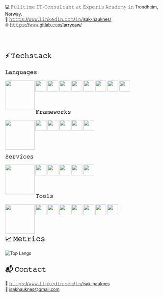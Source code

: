 💻 𝙵𝚞𝚕𝚕𝚝𝚒𝚖𝚎 𝙸𝚃-𝙲𝚘𝚗𝚜𝚞𝚕𝚝𝚊𝚗𝚝 𝚊𝚝 𝙴𝚡𝚙𝚎𝚛𝚒𝚜 𝙰𝚌𝚊𝚍𝚎𝚖𝚢 𝚒𝚗 Trondheim, Norway.  
💬 [𝚑𝚝𝚝𝚙𝚜://𝚠𝚠𝚠.𝚕𝚒𝚗𝚔𝚎𝚍𝚒𝚗.𝚌𝚘𝚖/𝚒𝚗/isak-hauknes/](https://www.linkedin.com/in/isakhauknes)  
🌐 [𝚑𝚝𝚝𝚙𝚜://𝚠𝚠𝚠.gitlab.𝚌𝚘𝚖/larrycaw/](https://www.gitlab.com/in/larrycaw)

<br/><br/>

## ⚡ 𝚃𝚎𝚌𝚑𝚜𝚝𝚊𝚌𝚔
### 𝙻𝚊𝚗𝚐𝚞𝚊𝚐𝚎𝚜
<img align="left" width="96" height="96" src="https://img.icons8.com/color/96/000000/laptop--v1.png"/>
<p align="left">
    <img src="https://github.com/larrycaw/ColoredBadges/blob/master/svg/dev/languages/csharp_dotnet.svg" height="35" />
    <img src="https://github.com/larrycaw/ColoredBadges/blob/master/svg/dev/languages/java.svg" height="35" />
    <img src="https://github.com/larrycaw/ColoredBadges/blob/master/svg/dev/languages/js.svg" height="35" />
    <img src="https://github.com/larrycaw/ColoredBadges/blob/master/svg/dev/languages/html.svg" height="35" />
    <img src="https://github.com/larrycaw/ColoredBadges/blob/master/svg/dev/languages/css3.svg" height="35" />
    <img src="https://github.com/larrycaw/ColoredBadges/blob/master/svg/dev/languages/dart.svg" height="35" />
    <img src="https://github.com/larrycaw/ColoredBadges/blob/master/svg/dev/languages/php.svg" height="35" />
    <img src="https://github.com/larrycaw/ColoredBadges/blob/master/svg/dev/languages/python.svg" height="35" />
</p>

<br/>

### 𝙵𝚛𝚊𝚖𝚎𝚠𝚘𝚛𝚔𝚜
<img align="left" width="96" height="96" src="https://img.icons8.com/color/96/000000/full-tool-storage-box-.png"/>
<p align="left">
    <img src="https://github.com/larrycaw/ColoredBadges/blob/master/svg/dev/frameworks/react.svg" height="35" />
    <img src="https://github.com/larrycaw/ColoredBadges/blob/master/svg/dev/frameworks/angular.svg" height="35" />
    <img src="https://github.com/larrycaw/ColoredBadges/blob/master/svg/dev/frameworks/vue.svg" height="35" />
    <img src="https://github.com/larrycaw/ColoredBadges/blob/master/svg/dev/frameworks/nodejs_larger.svg" height="35" />
    <img src="https://github.com/larrycaw/ColoredBadges/blob/master/svg/dev/frameworks/flutter.svg" height="35" />
</p>

<br/><br/>

### 𝚂𝚎𝚛𝚟𝚒𝚌𝚎𝚜

<img align="left" width="96" height="96" src="https://img.icons8.com/color/96/000000/service-bell.png" />
<p align="left">
  <img src="https://github.com/larrycaw/ColoredBadges/blob/master/svg/dev/services/npm.svg" height="35" />
  <img src="https://github.com/larrycaw/ColoredBadges/blob/master/svg/dev/services/azure.svg" height="35" />
  <img src="https://github.com/larrycaw/ColoredBadges/blob/master/svg/dev/services/nuget.svg" height="35" />
  <img src="https://github.com/larrycaw/ColoredBadges/blob/master/svg/dev/services/dockerhub.svg" height="35" />
  <img src="https://github.com/larrycaw/ColoredBadges/blob/master/svg/dev/services/office_365.svg" height="35" />
</p>

<br/>

### 𝚃𝚘𝚘𝚕𝚜
<img align="left" width="96" height="96" src="https://img.icons8.com/color/96/000000/maintenance.png" />
<p align="left">
  <img src="https://github.com/larrycaw/ColoredBadges/blob/master/svg/dev/tools/visualstudio.svg" height="35" />
  <img src="https://github.com/larrycaw/ColoredBadges/blob/master/svg/dev/tools/visualstudio_code.svg" height="35" />
  <img src="https://github.com/larrycaw/ColoredBadges/blob/master/svg/dev/tools/jetbrains_intellij.svg" height="35" />
  <img src="https://github.com/larrycaw/ColoredBadges/blob/master/svg/dev/tools/android_studio.svg" height="35" />
  <img src="https://github.com/larrycaw/ColoredBadges/blob/master/svg/dev/tools/jetbrains_rider.svg" height="35" />
  <img src="https://github.com/larrycaw/ColoredBadges/blob/master/svg/dev/tools/docker.svg" height="35" />
  <img src="https://github.com/larrycaw/ColoredBadges/blob/master/svg/dev/tools/bash.svg" height="35" />
</p>

<br/>

## 📈 𝙼𝚎𝚝𝚛𝚒𝚌𝚜
<!--<img align="left" width="96" height="96" src="https://img.icons8.com/color/96/000000/graph.png"/>-->
![Top Langs](https://github-readme-stats.vercel.app/api/top-langs/?username=larrycaw&hide=html,vue&theme=tokyonight)


## 📬 𝙲𝚘𝚗𝚝𝚊𝚌𝚝
<!--<img align="left" width="96" height="96" src="https://img.icons8.com/color/96/000000/mailbox-with-letter.png">-->
💬 <a href="https://www.linkedin.com/in/isak-hauknes/">𝚑𝚝𝚝𝚙𝚜://𝚠𝚠𝚠.𝚕𝚒𝚗𝚔𝚎𝚍𝚒𝚗.𝚌𝚘𝚖/𝚒𝚗/isak-hauknes</a><br/>
📧 <a href="mailto:isakhauknes@gmail.com">isakhauknes@gmail.com</a>

<!--
**larrycaw/larrycaw** is a ✨ _special_ ✨ repository because its `README.md` (this file) appears on your GitHub profile.

Here are some ideas to get you started:

- 🔭 I’m currently working on ...
- 🌱 I’m currently learning ...
- 👯 I’m looking to collaborate on ...
- 🤔 I’m looking for help with ...
- 💬 Ask me about ...
- 📫 How to reach me: ...
- 😄 Pronouns: ...
- ⚡ Fun fact: ...

  <img alt="Isak's Top Languages" src="https://github-readme-stats.vercel.app/api/top-langs/?username=larrycaw&langs_count=8&layout=compact&theme=react&hide_border=true&bg_color=0d1117&title_color=FFFFFF&icon_color=F8D866&hide=Jupyter%20Notebook" height="250"/>


-->
